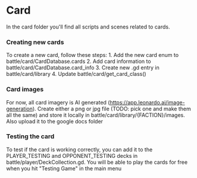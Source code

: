 # Card
In the card folder you'll find all scripts and scenes related to cards.

### Creating new cards
To create a new card, follow these steps:
	1. Add the new card enum to battle/card/CardDatabase.cards
	2. Add card information to battle/card/CardDatabase.card_info
	3. Create new .gd entry in battle/card/library
	4. Update battle/card/get_card_class()

### Card images
For now, all card imagery is AI generated (https://app.leonardo.ai/image-generation). Create either
a png or jpg file (TODO: pick one and make them all the same) and store it locally in 
battle/card/library/{FACTION}/images. Also upload it to the google docs folder

### Testing the card
To test if the card is working correctly, you can add it to the PLAYER_TESTING and OPPONENT_TESTING
decks in battle/player/DeckCollection.gd. You will be able to play the cards for free when you hit
"Testing Game" in the main menu
